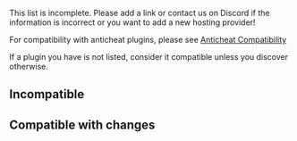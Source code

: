 This list is incomplete. Please add a link or contact us on Discord if the information is incorrect or you want to add a new hosting provider!

For compatibility with anticheat plugins, please see [Anticheat Compatibility](https://github.com/GeyserMC/Geyser/wiki/Anticheat-Compatibility)

If a plugin you have is not listed, consider it compatible unless you discover otherwise.

## Incompatible

## Compatible with changes